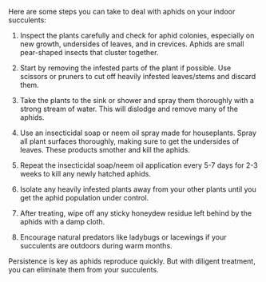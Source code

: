 Here are some steps you can take to deal with aphids on your indoor succulents:

1. Inspect the plants carefully and check for aphid colonies, especially on new growth, undersides of leaves, and in crevices. Aphids are small pear-shaped insects that cluster together.

2. Start by removing the infested parts of the plant if possible. Use scissors or pruners to cut off heavily infested leaves/stems and discard them.

3. Take the plants to the sink or shower and spray them thoroughly with a strong stream of water. This will dislodge and remove many of the aphids.

4. Use an insecticidal soap or neem oil spray made for houseplants. Spray all plant surfaces thoroughly, making sure to get the undersides of leaves. These products smother and kill the aphids.

5. Repeat the insecticidal soap/neem oil application every 5-7 days for 2-3 weeks to kill any newly hatched aphids.

6. Isolate any heavily infested plants away from your other plants until you get the aphid population under control.

7. After treating, wipe off any sticky honeydew residue left behind by the aphids with a damp cloth.

8. Encourage natural predators like ladybugs or lacewings if your succulents are outdoors during warm months.

Persistence is key as aphids reproduce quickly. But with diligent treatment, you can eliminate them from your succulents.